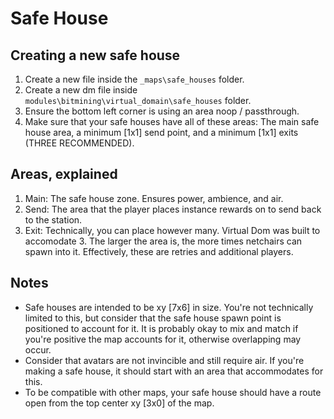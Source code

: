 # Safe House

## Creating a new safe house

1. Create a new file inside the `_maps\safe_houses` folder.
2. Create a new dm file inside `modules\bitmining\virtual_domain\safe_houses` folder.
3. Ensure the bottom left corner is using an area noop / passthrough.
4. Make sure that your safe houses have all of these areas: The main safe house area, a minimum [1x1] send point, and a minimum [1x1] exits (THREE RECOMMENDED).

## Areas, explained

1. Main: The safe house zone. Ensures power, ambience, and air.
2. Send: The area that the player places instance rewards on to send back to the station.
3. Exit: Technically, you can place however many. Virtual Dom was built to accomodate 3. The larger the area is, the more times netchairs can spawn into it. Effectively, these are retries and additional players.

## Notes

- Safe houses are intended to be xy [7x6] in size. You're not technically limited to this, but consider that the safe house spawn point is positioned to account for it.
  It is probably okay to mix and match if you're positive the map accounts for it, otherwise overlapping may occur.
- Consider that avatars are not invincible and still require air. If you're making a safe house, it should start with an area that accommodates for this.
- To be compatible with other maps, your safe house should have a route open from the top center xy [3x0] of the map.


